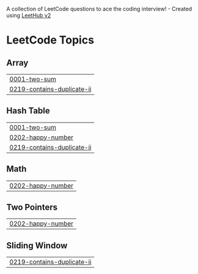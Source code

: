 A collection of LeetCode questions to ace the coding interview! - Created using [LeetHub v2](https://github.com/arunbhardwaj/LeetHub-2.0)
<!---LeetCode Topics Start-->
# LeetCode Topics
## Array
|  |
| ------- |
| [0001-two-sum](https://github.com/Max-312/Leet-Code/tree/master/0001-two-sum) |
| [0219-contains-duplicate-ii](https://github.com/Max-312/Leet-Code/tree/master/0219-contains-duplicate-ii) |
## Hash Table
|  |
| ------- |
| [0001-two-sum](https://github.com/Max-312/Leet-Code/tree/master/0001-two-sum) |
| [0202-happy-number](https://github.com/Max-312/Leet-Code/tree/master/0202-happy-number) |
| [0219-contains-duplicate-ii](https://github.com/Max-312/Leet-Code/tree/master/0219-contains-duplicate-ii) |
## Math
|  |
| ------- |
| [0202-happy-number](https://github.com/Max-312/Leet-Code/tree/master/0202-happy-number) |
## Two Pointers
|  |
| ------- |
| [0202-happy-number](https://github.com/Max-312/Leet-Code/tree/master/0202-happy-number) |
## Sliding Window
|  |
| ------- |
| [0219-contains-duplicate-ii](https://github.com/Max-312/Leet-Code/tree/master/0219-contains-duplicate-ii) |
<!---LeetCode Topics End-->